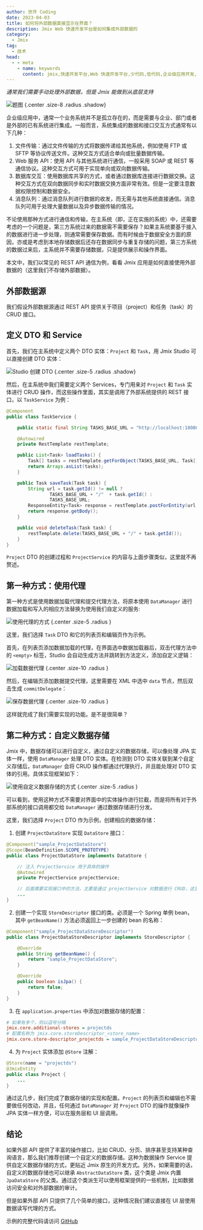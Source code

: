 ```yaml
---
author: 世开 Coding
date: 2023-04-03
title: 如何将外部数据直接显示在界面？
description: Jmix Web 快速开发平台是如何集成外部数据的
category:
  - Jmix
tag:
  - 技术
head:
  - - meta
    - name: keywords
      content: jmix,快速开发平台,Web 快速开发平台,少代码,低代码,企业级应用开发,Spring 框架
---
```


_通常我们需要手动处理外部数据，但是 Jmix 能做到从底层支持_

<!-- more -->


![题图](https://cdn.abmcode.com/zh-cn/jmix/tech/_media/external-data/external_data_cover.png) {.center .size-8 .radius .shadow}

<!-- # 大标题 -->

企业级应用中，通常一个业务系统并不是孤立存在的，而是需要与企业、部门或者是外部的已有系统进行集成。一般而言，系统集成的数据和接口交互方式通常有以下几种：

1. 文件传输：通过文件传输的方式将数据传递给其他系统，例如使用 FTP 或 SFTP 等协议传送文件。这种交互方式适合单向或批量数据传输。
2. Web 服务 API：使用 API 与其他系统进行通信，一般采用 SOAP 或 REST 等通信协议。这种交互方式可用于实现单向或双向数据传输。
3. 数据库交互：使用数据库共享的方式，或者通过数据库连接进行数据交换。这种交互方式在双向数据同步和实时数据交换方面非常有效。但是一定要注意数据权限控制和数据安全。
4. 消息队列：通过消息队列进行数据的收发，而无需与其他系统直接通信。消息队列可用于处理大量数据以及异步数据传输的情况。

不论使用那种方式进行通信和传输，在主系统（即，正在实施的系统）中，还需要考虑的一个问题是，第三方系统过来的数据需不需要保存？如果主系统要基于接入的数据进行进一步处理，则通常需要保存数据。而有时候由于数据安全方面的原因，亦或是考虑到本地存储数据后还存在数据同步与重复存储的问题，第三方系统的数据过来后，主系统并不需要存储数据，只是提供展示和操作界面。

本文中，我们以常见的 REST API 通信为例，看看 Jmix 应用是如何直接使用外部数据的（这里我们不存储外部数据）。

<!-- 如果你还不了解什么是 Jmix 快速开发框架，请手下这份评估指南： -->

## 外部数据源

我们假设外部数据源通过 REST API 提供关于项目（project）和任务（task）的 CRUD 接口。

## 定义 DTO 和 Service

首先，我们在主系统中定义两个 DTO 实体：`Project` 和 `Task`，用 Jmix Studio 可以直接创建 DTO 实体：

![Studio 创建 DTO](https://cdn.abmcode.com/zh-cn/jmix/tech/_media/external-data/task_dto.png) {.center .size-5 .radius .shadow}

然后，在主系统中我们需要定义两个 Services，专门用来对 `Project` 和 `Task` 实体进行 CRUD 操作，而这些操作里面，其实是调用了外部系统提供的 REST 接口，以 `TaskService` 为例：

```java
@Component
public class TaskService {

    public static final String TASKS_BASE_URL = "http://localhost:18080/tasks";

    @Autowired
    private RestTemplate restTemplate;

    public List<Task> loadTasks() {
        Task[] tasks = restTemplate.getForObject(TASKS_BASE_URL, Task[].class);
        return Arrays.asList(tasks);
    }

    public Task saveTask(Task task) {
        String url = task.getId() != null ?
                TASKS_BASE_URL + "/"  + task.getId() :
                TASKS_BASE_URL;
        ResponseEntity<Task> response = restTemplate.postForEntity(url, task, Task.class);
        return response.getBody();
    }

    public void deleteTask(Task task) {
        restTemplate.delete(TASKS_BASE_URL + "/" + task.getId());
    }
}
```

`Project` DTO 的创建过程和 `ProjectService` 的内容与上面步骤类似，这里就不再赘述。

## 第一种方式：使用代理

第一种方式是使用数据加载代理和提交代理方法，将原本使用 `DataManager` 进行数据加载和写入的相应方法替换为使用我们自定义的服务:

![使用代理的方式](https://cdn.abmcode.com/zh-cn/jmix/tech/_media/external-data/first_way.png) {.center .size-5 .radius }

这里，我们选择 `Task` DTO 和它的列表页和编辑页作为示例。

首先，在列表页添加数据加载的代理，在界面选中数据加载器后，双击代理方法中的 `<empty>` 标签，Studio 会自动生成方法并跳转到方法定义，添加自定义逻辑：

![加载数据代理](https://cdn.abmcode.com/zh-cn/jmix/tech/_media/external-data/task_load_delegate.gif) {.center .size-10 .radius }

然后，在编辑页添加数据提交代理，这里需要在 XML 中选中 `data` 节点，然后双击生成 `commitDelegate`：

![保存数据代理](https://cdn.abmcode.com/zh-cn/jmix/tech/_media/external-data/task_commit_delegate.gif) {.center .size-10 .radius }

这样就完成了我们需要实现的功能。是不是很简单？

## 第二种方式：自定义数据存储

Jmix 中，数据存储可以进行自定义，通过自定义的数据存储，可以像处理 JPA 实体一样，使用 `DataManager` 处理 DTO 实体。在检测到 DTO 实体关联到某个自定义存储后，`DataManager` 会将 CRUD 操作都通过代理执行，并且能处理对 DTO 实体的引用。具体实现框架如下：

![使用自定义数据存储的方式](https://cdn.abmcode.com/zh-cn/jmix/tech/_media/external-data/second_way.png) {.center .size-5 .radius }

可以看到，使用这种方式不需要对界面中的实体操作进行拦截，而是将所有对于外部系统的接口调用都交给 `DataManager` 通过数据存储进行分发。

这里，我们选择 `Project` DTO 作为示例，创建相应的数据存储：

1. 创建 `ProjectDataStore` 实现 `DataStore` 接口：
```java
@Component("sample_ProjectDataStore")
@Scope(BeanDefinition.SCOPE_PROTOTYPE)
public class ProjectDataStore implements DataStore {

    // 注入 ProjectService 用于具体的操作
    @Autowired
    private ProjectService projectService;

    // 后面需要实现接口中的方法，主要是通过 projectService 对数据进行 CRUD，这里省略。
    ...
}
```

2. 创建一个实现 `StoreDescriptor` 接口的类。必须是一个 Spring 单例 bean，其中 `getBeanName()` 方法必须返回上一步创建的 bean 的名称：

```java
@Component("sample_ProjectDataStoreDescriptor")
public class ProjectDataStoreDescriptor implements StoreDescriptor {

    @Override
    public String getBeanName() {
        return "sample_ProjectDataStore";
    }

    @Override
    public boolean isJpa() {
        return false;
    }
}
```

3. 在 `application.properties` 中添加对数据存储的配置：
```ini
# 如果有多个，则以逗号分隔
jmix.core.additional-stores = projectds
# 配置名称为 jmix.core.storeDescriptor_<store_name>
jmix.core.store-descriptor_projectds = sample_ProjectDataStoreDescriptor

```

4. 为 `Project` 实体添加 `@Store` 注解：
```java
@Store(name = "projectds")
@JmixEntity
public class Project {
    ...
}
```

通过这几步，我们完成了数据存储的实现和配置。`Project` 的列表页和编辑也不需要做任何改动，并且，任何通过 `DataManager` 对 `Project` DTO 的操作就像操作 JPA 实体一样方便，可以在服务层和 UI 层调用。

## 结论

如果外部 API 提供了丰富的操作接口，比如 CRUD、分页、排序甚至支持某种查询语言，那么我们推荐创建一个自定义的数据存储。这种为数据操作 Service 提供自定义数据存储的方式，更贴近 Jmix 原生的开发方式。另外，如果需要的话，自定义的数据存储也可以继承 `AbstractDataStore` 类，这个类是 Jmix 内置 `JpaDataStore` 的父类。通过这个类派生可以使用框架提供的一些机制，比如数据访问安全和对外部数据的审计。

但是如果外部 API 只提供了几个简单的接口，这种情况我们建议直接在 UI 层使用数据读写代理的方式。

示例的完整代码请访问 [GitHub](https://github.com/jmix-framework/jmix-samples/tree/main/external-data-sample)
